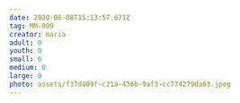 ```yaml
---
date: 2020-06-08T15:13:57.671Z
tag: MM-009
creator: maria
adult: 0
youth: 0
small: 6
medium: 0
large: 0
photo: assets/f37d409f-c21a-436b-9af3-cc774279da63.jpeg
---
```

